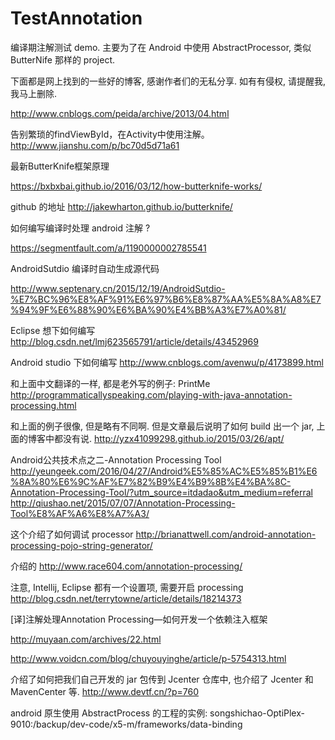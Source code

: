 # TestAnnotation
编译期注解测试 demo. 主要为了在 Android 中使用 AbstractProcessor, 类似 ButterNife 那样的 project.

下面都是网上找到的一些好的博客, 感谢作者们的无私分享. 如有有侵权, 请提醒我, 我马上删除.

http://www.cnblogs.com/peida/archive/2013/04.html

告别繁琐的findViewById，在Activity中使用注解。
http://www.jianshu.com/p/bc70d5d71a61

最新ButterKnife框架原理

https://bxbxbai.github.io/2016/03/12/how-butterknife-works/

github 的地址
http://jakewharton.github.io/butterknife/

如何编写编译时处理 android 注解 ?

https://segmentfault.com/a/1190000002785541

AndroidSutdio 编译时自动生成源代码

http://www.septenary.cn/2015/12/19/AndroidSutdio-%E7%BC%96%E8%AF%91%E6%97%B6%E8%87%AA%E5%8A%A8%E7%94%9F%E6%88%90%E6%BA%90%E4%BB%A3%E7%A0%81/

Eclipse 想下如何编写
http://blog.csdn.net/lmj623565791/article/details/43452969

Android studio 下如何编写
http://www.cnblogs.com/avenwu/p/4173899.html

和上面中文翻译的一样, 都是老外写的例子: PrintMe
http://programmaticallyspeaking.com/playing-with-java-annotation-processing.html

和上面的例子很像, 但是略有不同啊. 但是文章最后说明了如何 build 出一个 jar, 上面的博客中都没有说.
http://yzx41099298.github.io/2015/03/26/apt/

Android公共技术点之二-Annotation Processing Tool
http://yeungeek.com/2016/04/27/Android%E5%85%AC%E5%85%B1%E6%8A%80%E6%9C%AF%E7%82%B9%E4%B9%8B%E4%BA%8C-Annotation-Processing-Tool/?utm_source=itdadao&utm_medium=referral
http://qiushao.net/2015/07/07/Annotation-Processing-Tool%E8%AF%A6%E8%A7%A3/

这个介绍了如何调试 processor
http://brianattwell.com/android-annotation-processing-pojo-string-generator/

介绍的
http://www.race604.com/annotation-processing/

注意, Intellij, Eclipse 都有一个设置项, 需要开启 processing
http://blog.csdn.net/terrytowne/article/details/18214373

[译]注解处理Annotation Processing—如何开发一个依赖注入框架

http://muyaan.com/archives/22.html

http://www.voidcn.com/blog/chuyouyinghe/article/p-5754313.html

介绍了如何把我们自己开发的 jar 包传到 Jcenter 仓库中, 也介绍了 Jcenter 和 MavenCenter 等.
http://www.devtf.cn/?p=760

android 原生使用 AbstractProcess 的工程的实例:
songshichao-OptiPlex-9010:/backup/dev-code/x5-m/frameworks/data-binding